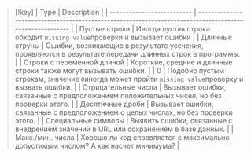 > [!key]
> | Type                       | Description                                                                                             |
> | -------------------------- | ------------------------------------------------------------------------------------------------------- |
> | Пустые строки              | Иногда пустая строка обходит `missing value`проверки и вызывает ошибки                                  |
> | Длинные струны             | Ошибки, возникающие в результате усечения, проявляются в результате передачи длинных строк в программы. |
> | Строки с переменной длиной | Короткие, средние и длинные строки также могут вызывать ошибки.                                         |
> | 0                          | Подобно пустым строкам, значение `0`иногда может пройти `missing value`проверку и вызвать ошибки.       |
> | Отрицательные числа        | Вызывает ошибки, связанные с предположением положительных чисел, но без проверки этого.                 |
> | Десятичные дроби           | Вызывает ошибки, связанные с предположением о целых числах, но без проверки этого.                      |
> | Специальные символы        | Выявить ошибки, связанные с внедрением значений в URL или сохранением в базе данных.                    |
> | Макс./мин. числа           | Хорошо ли код справляется с максимально допустимым числом? А как насчет минимума?                       |


